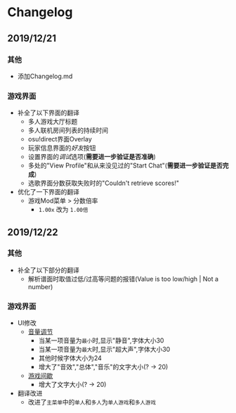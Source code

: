 # Changelog
## 2019/12/21
### 其他
* 添加Changelog.md
### 游戏界面
* 补全了以下界面的翻译
    *   多人游戏大厅标题
    *   多人联机房间列表的持续时间
    *   osu!direct界面Overlay
    *   玩家信息界面的*好友*按钮
    *   设置界面的*调试*选项(**需要进一步验证是否准确**)
    *   多处的"View Profile"和从来没见过的"Start Chat"(**需要进一步验证是否完成**)
    *   选歌界面分数获取失败时的"Couldn't retrieve scores!"
* 优化了一下界面的翻译
    *   游戏Mod菜单 > 分数倍率
        *   `1.00x` 改为 `1.00倍`

## 2019/12/22
### 其他
* 补全了以下部分的翻译
    *   解析谱面时取值过低/过高等问题的报错(Value is too low/high | Not a number)
### 游戏界面
* UI修改
    *   [音量调节](osu.Game/Overlays/Volume/VolumeMeter.cs)
        *   当某一项音量为`最小`时,显示"静音",字体大小30
        *   当某一项音量为`最大`时,显示"超大声",字体大小30
        *   其他时候字体大小为24
        *   增大了"音效","总体","音乐"的文字大小(? -> 20)
    *   [游戏间歇](osu.Game/Screens/Play/Break/BreakInfo.cs)
        *   增大了文字大小(? -> 20)
* 翻译改进
    *   改进了`主菜单`中的`单人`和`多人`为`单人游戏`和`多人游戏`